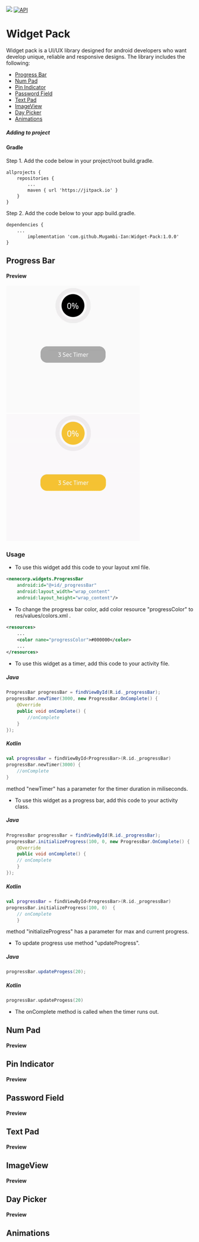 [![](https://jitpack.io/v/Mugambi-Ian/Widget-Pack.svg)](https://jitpack.io/#Mugambi-Ian/Widget-Pack)
[![API](https://img.shields.io/badge/API-21%2B-brightgreen.svg?style=flat)](https://android-arsenal.com/api?level=21)
# Widget Pack
Widget pack is a UI/UX library designed for android developers who want develop unique, reliable and responsive designs. The library includes the following:  
* [Progress Bar](https://github.com/Mugambi-Ian/Widget-Pack/blob/master/README.md#progress-bar)  
* [Num Pad](https://github.com/Mugambi-Ian/Widget-Pack/blob/master/README.md#num-pad)  
* [Pin Indicator](https://github.com/Mugambi-Ian/Widget-Pack/blob/master/README.md#pin-indicator)  
* [Password Field](https://github.com/Mugambi-Ian/Widget-Pack/blob/master/README.md#password-field)  
* [Text Pad](https://github.com/Mugambi-Ian/Widget-Pack/blob/master/README.md#text-pad)  
* [ImageView](https://github.com/Mugambi-Ian/Widget-Pack/blob/master/README.md#imageview)  
* [Day Picker](https://github.com/Mugambi-Ian/Widget-Pack/blob/master/README.md#preview-5)  
* [Animations](https://github.com/Mugambi-Ian/Widget-Pack/blob/master/README.md#animations)  

##### Adding to project 
#### Gradle
Step 1. Add the code below in your project/root build.gradle.  

	allprojects {
		repositories {
			...
			maven { url 'https://jitpack.io' }
		}
	}  
  
Step 2. Add the code below to your app build.gradle.

	dependencies {
		...
	        implementation 'com.github.Mugambi-Ian:Widget-Pack:1.0.0'
	}  
	
## Progress Bar
#### Preview
![](https://github.com/Mugambi-Ian/Widget-Pack/raw/master/Widgets/Preview/pb_black.gif)	![](https://github.com/Mugambi-Ian/Widget-Pack/raw/master/Widgets/Preview/pb_yellow.gif)
### Usage
* To use this widget add this code to your layout xml file.
```xml
<nenecorp.widgets.ProgressBar  
	android:id="@+id/_progressBar"  
	android:layout_width="wrap_content"  
	android:layout_height="wrap_content"/>
```  
* To change the progress bar color, add color resource "progressColor" to res/values/colors.xml .  
```xml 
<resources>
    ...
    <color name="progressColor">#000000</color>
    ...
</resources>
```  
* To use this widget as a timer, add this code to your activity file.
##### Java
```java 
ProgressBar progressBar = findViewById(R.id._progressBar);
progressBar.newTimer(3000, new ProgressBar.OnComplete() {
	@Override
	public void onComplete() {
		//onComplete
	}
});
```
##### Kotlin
```kotlin 
val progressBar = findViewById<ProgressBar>(R.id._progressBar)
progressBar.newTimer(3000) {
	//onComplete
}

```  
method "newTimer" has a parameter for the timer duration in miliseconds.  
* To use this widget as a progress bar, add this code to your activity class.
##### Java
```java
ProgressBar progressBar = findViewById(R.id._progressBar);
progressBar.initializeProgress(100, 0, new ProgressBar.OnComplete() {
	@Override
	public void onComplete() {
	// onComplete
	}
});
```
##### Kotlin
```kotlin
val progressBar = findViewById<ProgressBar>(R.id._progressBar)
progressBar.initializeProgress(100, 0) 	{ 
	// onComplete
	}
```
method "initializeProgress" has a parameter for max and current progress.  
* To update progress use method "updateProgress".  
##### Java
```java
progressBar.updateProgess(20);
```
##### Kotlin
```kotlin
progressBar.updateProgess(20)
```
* The onComplete method is called when the timer runs out.
## Num Pad
#### Preview
## Pin Indicator
#### Preview
## Password Field
#### Preview
## Text Pad
#### Preview
## ImageView
#### Preview 
## Day Picker
#### Preview
## Animations
